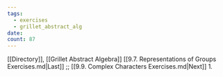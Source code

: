 ```yaml
---
tags:
  - exercises
  - grillet_abstract_alg
date:
count: 87
---
```

[[Directory]], [[Grillet Abstract Algebra]]
[[9.7. Representations of Groups Exercises.md|Last]] ;; [[9.9. Complex Characters Exercises.md|Next]]
1. 